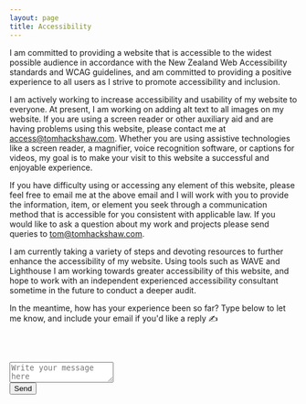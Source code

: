 ```yaml
---
layout: page
title: Accessibility
---
```


I am committed to providing a website that is accessible to the widest possible audience in accordance with the New Zealand Web Accessibility standards and WCAG guidelines, and am committed to providing a positive experience to all users as I strive to promote accessibility and inclusion.

I am actively working to increase accessibility and usability of my website to everyone. At present, I am working on adding alt text to all images on my website. If you are using a screen reader or other auxiliary aid and are having problems using this website, please contact me at <a href="&#109;&#97;&#105;&#108;&#116;&#111;&#58;&#97;&#99;&#99;&#101;&#115;&#115;&#64;&#116;&#111;&#109;&#104;&#97;&#99;&#107;&#115;&#104;&#97;&#119;&#46;&#99;&#111;&#109;">&#97;&#99;&#99;&#101;&#115;&#115;&#64;&#116;&#111;&#109;&#104;&#97;&#99;&#107;&#115;&#104;&#97;&#119;&#46;&#99;&#111;&#109;</a>. Whether you are using assistive technologies like a screen reader, a magnifier, voice recognition software, or captions for videos, my goal is to make your visit to this website a successful and enjoyable experience.

If you have difficulty using or accessing any element of this website, please feel free to email me at the above email and I will work with you to provide the information, item, or element you seek through a communication method that is accessible for you consistent with applicable law. If you would like to ask a question about my work and projects please send queries to <a href="&#109;&#97;&#105;&#108;&#116;&#111;&#58;&#116;&#111;&#109;&#64;&#116;&#111;&#109;&#104;&#97;&#99;&#107;&#115;&#104;&#97;&#119;&#46;&#99;&#111;&#109;">&#116;&#111;&#109;&#64;&#116;&#111;&#109;&#104;&#97;&#99;&#107;&#115;&#104;&#97;&#119;&#46;&#99;&#111;&#109;</a>.

I am currently taking a variety of steps and devoting resources to further enhance the accessibility of my website. Using tools such as WAVE and Lighthouse I am working towards greater accessibility of this website, and hope to work with an independent experienced accessibility consultant sometime in the future to conduct a deeper audit.

In the meantime, how has your experience been so far? Type below to let me know, and include your email if you'd like a reply ✍️

<br><br>

<form class="contactform" action="https://formsubmit.io/send/7078d347-1e36-4e2f-9e0d-ab9e17eed096" method="POST">
    <input name="_redirect" type="hidden" value="https://tom.so/message/">
    <textarea name="comment" id="comment" class="input-clean" placeholder="Write your message here"></textarea>
    <input name="_formsubmit_id" type="text" style="display:none">
        <div class="contactsend">
        <input type="submit" value="Send" class="send button">
        </div>
</form>



